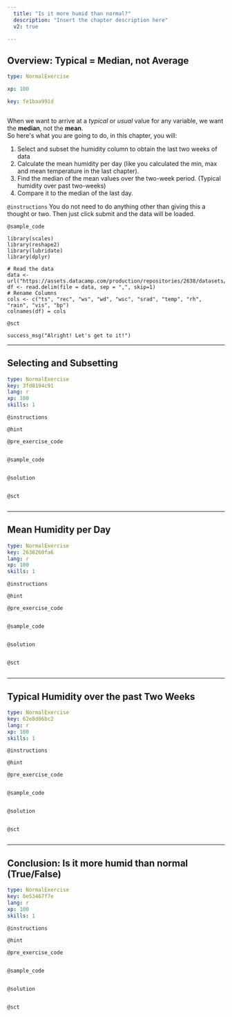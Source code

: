 ```yaml
---
  title: "Is it more humid than normal?"
  description: "Insert the chapter description here"
  v2: true

---
```

## Overview: Typical = Median, not Average
```yaml
type: NormalExercise

xp: 100

key: fe1baa991d



```
When we want to arrive at a _typical_ or _usual_ value for any variable, we want the __median__, not the __mean__.  
So here's what you are going to do, in this chapter, you will:  
1. Select and subset the humidity column to obtain the last two weeks of data
2. Calculate the mean humidity per day (like you calculated the min, max and mean temperature in the last chapter). 
3. Find the median of the mean values over the two-week period. (Typical humidity over past two-weeks)
4. Compare it to the median of the last day. 


`@instructions`
You do not need to do anything other than giving this a thought or two. Then just click submit and the data will be loaded.

`@sample_code`
```{r}
library(scales)
library(reshape2)
library(lubridate)
library(dplyr)

# Read the data
data <- url("https://assets.datacamp.com/production/repositories/2638/datasets/e73949a03c41fd2cbe1de7691ff7adfc624bd22b/CR1000_OneHour.dat")
df <- read.delim(file = data, sep = ",", skip=1)   
# Rename Columns
cols <- c("ts", "rec", "ws", "wd", "wsc", "srad", "temp", "rh", "rain", "vis", "bp")
colnames(df) = cols
```

`@sct`
```{r}
success_msg("Alright! Let's get to it!")
```






---
## Selecting and Subsetting

```yaml
type: NormalExercise
key: 3fd8194c91
lang: r
xp: 100
skills: 1
```


`@instructions`

`@hint`

`@pre_exercise_code`
```{r}

```

`@sample_code`
```{r}

```

`@solution`
```{r}

```

`@sct`
```{r}

```



---
## Mean Humidity per Day

```yaml
type: NormalExercise
key: 2638260fa6
lang: r
xp: 100
skills: 1
```


`@instructions`

`@hint`

`@pre_exercise_code`
```{r}

```

`@sample_code`
```{r}

```

`@solution`
```{r}

```

`@sct`
```{r}

```



---
## Typical Humidity over the past Two Weeks

```yaml
type: NormalExercise
key: 62e8d86bc2
lang: r
xp: 100
skills: 1
```


`@instructions`

`@hint`

`@pre_exercise_code`
```{r}

```

`@sample_code`
```{r}

```

`@solution`
```{r}

```

`@sct`
```{r}

```


---
## Conclusion: Is it more humid than normal (True/False)

```yaml
type: NormalExercise
key: 0e53467f7e
lang: r
xp: 100
skills: 1
```


`@instructions`

`@hint`

`@pre_exercise_code`
```{r}

```

`@sample_code`
```{r}

```

`@solution`
```{r}

```

`@sct`
```{r}

```
